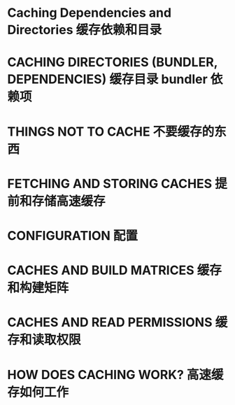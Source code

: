 # Caching Dependencies and Directories 缓存依赖和目录

# CACHING DIRECTORIES (BUNDLER, DEPENDENCIES) 缓存目录 bundler 依赖项
# THINGS NOT TO CACHE 不要缓存的东西
# FETCHING AND STORING CACHES 提前和存储高速缓存
# CONFIGURATION 配置
# CACHES AND BUILD MATRICES 缓存和构建矩阵
# CACHES AND READ PERMISSIONS 缓存和读取权限
# HOW DOES CACHING WORK? 高速缓存如何工作
